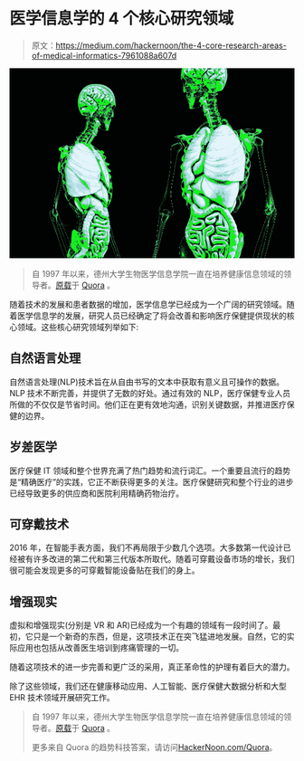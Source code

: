 # 医学信息学的 4 个核心研究领域

> 原文：<https://medium.com/hackernoon/the-4-core-research-areas-of-medical-informatics-7961088a607d>

![](img/fc464cbecb248759e47de5b2df600282.png)

> 自 1997 年以来，德州大学生物医学信息学院一直在培养健康信息领域的领导者。[原载](https://www.quora.com/What-are-the-research-areas-in-medical-informatics/answer/University-of-Texas-School-of-Biomedical-Informatics)于 [Quora](http://quora.com?ref=hackernoon) 。

随着技术的发展和患者数据的增加，医学信息学已经成为一个广阔的研究领域。随着医学信息学的发展，研究人员已经确定了将会改善和影响医疗保健提供现状的核心领域。这些核心研究领域列举如下:

## **自然语言处理**

自然语言处理(NLP)技术旨在从自由书写的文本中获取有意义且可操作的数据。NLP 技术不断完善，并提供了无数的好处。通过有效的 NLP，医疗保健专业人员所做的不仅仅是节省时间。他们正在更有效地沟通，识别关键数据，并推进医疗保健的边界。

## **岁差医学**

医疗保健 IT 领域和整个世界充满了热门趋势和流行词汇。一个重要且流行的趋势是“精确医疗”的实践，它正不断获得更多的关注。医疗保健研究和整个行业的进步已经导致更多的供应商和医院利用精确药物治疗。

## **可穿戴技术**

2016 年，在智能手表方面，我们不再局限于少数几个选项。大多数第一代设计已经被有许多改进的第二代和第三代版本所取代。随着可穿戴设备市场的增长，我们很可能会发现更多的可穿戴智能设备贴在我们的身上。

## **增强现实**

虚拟和增强现实(分别是 VR 和 AR)已经成为一个有趣的领域有一段时间了。最初，它只是一个新奇的东西，但是，这项技术正在突飞猛进地发展。自然，它的实际应用也包括从改善医生培训到疼痛管理的一切。

随着这项技术的进一步完善和更广泛的采用，真正革命性的护理有着巨大的潜力。

除了这些领域，我们还在健康移动应用、人工智能、医疗保健大数据分析和大型 EHR 技术领域开展研究工作。

> 自 1997 年以来，德州大学生物医学信息学院一直在培养健康信息领域的领导者。[原载](https://www.quora.com/What-are-the-research-areas-in-medical-informatics/answer/University-of-Texas-School-of-Biomedical-Informatics)于 [Quora](http://quora.com?ref=hackernoon) 。
> 
> 更多来自 Quora 的趋势科技答案，请访问[HackerNoon.com/Quora](https://hackernoon.com/quora/home)。